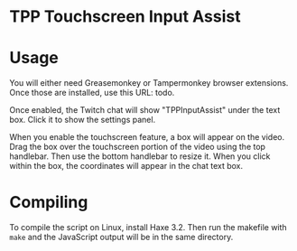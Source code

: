 TPP Touchscreen Input Assist
============================


Usage
=====

You will either need Greasemonkey or Tampermonkey browser extensions. Once those are installed, use this URL: todo.

Once enabled, the Twitch chat will show "TPPInputAssist" under the text box. Click it to show the settings panel.

When you enable the touchscreen feature, a box will appear on the video. Drag the box over the touchscreen portion of the video using the top handlebar. Then use the bottom handlebar to resize it. When you click within the box, the coordinates will appear in the chat text box.


Compiling
=========

To compile the script on Linux, install Haxe 3.2. Then run the makefile with `make` and the JavaScript output will be in the same directory.


